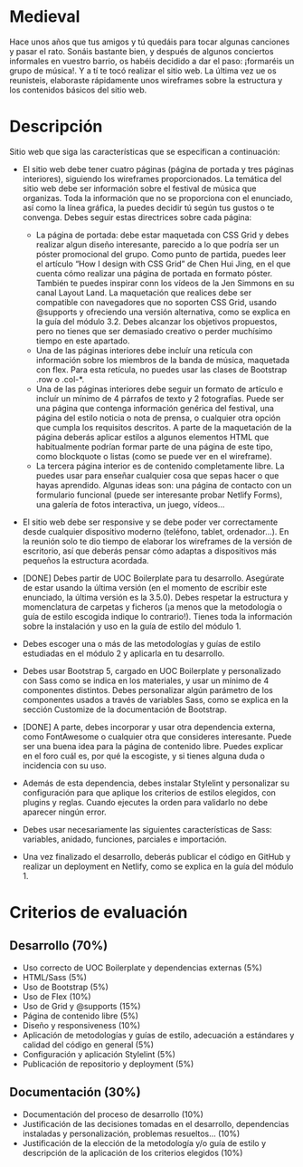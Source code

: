 # Medieval
Hace unos años que tus amigos y tú quedáis para tocar algunas canciones y pasar el rato. Sonáis bastante bien, y después de algunos conciertos informales en vuestro barrio, os habéis decidido a dar el paso: ¡formaréis un grupo de música!.
 Y a tí te tocó realizar el sitio web. La última vez ue os reunisteis, elaboraste rápidamente unos wireframes sobre la estructura y los contenidos básicos del sitio web.

# Descripción
Sitio web que siga las características que se especifican a continuación:
- El sitio web debe tener cuatro páginas (página de portada y tres páginas interiores), siguiendo los wireframes proporcionados. La temática del sitio web debe ser información sobre el festival de música que organizas. Toda la información que no se proporciona con el enunciado, así como la línea gráfica, la puedes decidir tú según tus gustos o te convenga. Debes seguir estas directrices sobre cada página: 
  - La página de portada: debe estar maquetada con CSS Grid y debes realizar algun diseño interesante, parecido a lo que podría ser un póster promocional del grupo. Como punto de partida, puedes leer el artículo “How I design with CSS Grid” de Chen Hui Jing, en el que cuenta cómo realizar una página de portada en formato póster. También te puedes inspirar conn los vídeos de la Jen Simmons en su canal Layout Land. La maquetación que realices debe ser compatible con navegadores que no soporten CSS Grid, usando @supports y ofreciendo una versión alternativa, como se explica en la guía del módulo 3.2. Debes alcanzar los objetivos propuestos, pero no tienes que ser demasiado creativo o perder muchísimo tiempo en este apartado.
  - Una de las páginas interiores debe incluír una retícula con información sobre los miembros de la banda de música, maquetada con flex. Para esta retícula, no puedes usar las clases de Bootstrap .row o .col-*.
  - Una de las páginas interiores debe seguir un formato de artículo e incluír un mínimo de 4 párrafos de texto y 2 fotografías. Puede ser una página que contenga información genérica del festival, una página del estilo noticia o nota de prensa, o cualquier otra opción que cumpla los requisitos descritos. A parte de la maquetación de la página deberás aplicar estilos a algunos elementos HTML que habitualmente podrían formar parte de una página de este tipo, como blockquote o listas (como se puede ver en el wireframe).
  - La tercera página interior es de contenido completamente libre. La puedes usar para enseñar cualquier cosa que sepas hacer o que hayas aprendido. Algunas ideas son: una página de contacto con un formulario funcional (puede ser interesante probar Netlify Forms), una galería de fotos interactiva, un juego, vídeos…

- El sitio web debe ser responsive y se debe poder ver correctamente desde cualquier dispositivo moderno (teléfono, tablet, ordenador…). En la reunión solo te dio tiempo de elaborar los wireframes de la versión de escritorio, así que deberás pensar cómo adaptas a dispositivos más pequeños la estructura acordada.

- [DONE] Debes partir de UOC Boilerplate para tu desarrollo. Asegúrate de estar usando la última versión (en el momento de escribir este enunciado, la última versión es la 3.5.0). Debes respetar la estructura y momenclatura de carpetas y ficheros (¡a menos que la metodología o guía de estilo escogida indique lo contrario!). Tienes toda la información sobre la instalación y uso en la guía de estilo del módulo 1.

- Debes escoger una o más de las metodologías y guías de estilo estudiadas en el módulo 2 y aplicarla en tu desarrollo.

- Debes usar Bootstrap 5, cargado en UOC Boilerplate y personalizado con Sass como se indica en los materiales, y usar un mínimo de 4 componentes distintos. Debes personalizar algún parámetro de los componentes usados a través de variables Sass, como se explica en la sección Customize de la documentación de Bootstrap.

- [DONE] A parte, debes incorporar y usar otra dependencia externa, como FontAwesome o cualquier otra que consideres interesante. Puede ser una buena idea para la página de contenido libre. Puedes explicar en el foro cuál es, por qué la escogiste, y si tienes alguna duda o incidencia con su uso.

- Además de esta dependencia, debes instalar Stylelint y personalizar su configuración para que aplique los criterios de estilos elegidos, con plugins y reglas. Cuando ejecutes la orden para validarlo no debe aparecer ningún error.

- Debes usar necesariamente las siguientes características de Sass: variables, anidado, funciones, parciales e importación.

- Una vez finalizado el desarrollo, deberás publicar el código en GitHub y realizar un deployment en Netlify, como se explica en la guía del módulo 1.

# Criterios de evaluación

## Desarrollo (70%)
- Uso correcto de UOC Boilerplate y dependencias externas (5%)
- HTML/Sass (5%)
- Uso de Bootstrap (5%)
- Uso de Flex (10%)
- Uso de Grid y @supports (15%)
- Página de contenido libre (5%)
- Diseño y responsiveness (10%)
- Aplicación de metodologías y guías de estilo, adecuación a estándares y calidad del código en general (5%)
- Configuración y aplicación Stylelint (5%)
- Publicación de repositorio y deployment (5%)
## Documentación (30%)
- Documentación del proceso de desarrollo (10%)
- Justificación de las decisiones tomadas en el desarrollo, dependencias instaladas y personalización, problemas resueltos… (10%)
- Justificación de la elección de la metodología y/o guía de estilo y descripción de la aplicación de los criterios elegidos (10%)

